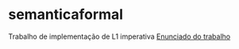 # semanticaformal
Trabalho de implementação de L1 imperativa 
[Enunciado do trabalho](semanticaformal/blob/main/trabalho-25-1.pdf)
